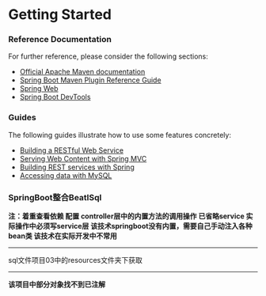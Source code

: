 # Getting Started

### Reference Documentation
For further reference, please consider the following sections:

* [Official Apache Maven documentation](https://maven.apache.org/guides/index.html)
* [Spring Boot Maven Plugin Reference Guide](https://docs.spring.io/spring-boot/docs/2.1.9.RELEASE/maven-plugin/)
* [Spring Web](https://docs.spring.io/spring-boot/docs/2.1.9.RELEASE/reference/htmlsingle/#boot-features-developing-web-applications)
* [Spring Boot DevTools](https://docs.spring.io/spring-boot/docs/2.1.9.RELEASE/reference/htmlsingle/#using-boot-devtools)

### Guides
The following guides illustrate how to use some features concretely:

* [Building a RESTful Web Service](https://spring.io/guides/gs/rest-service/)
* [Serving Web Content with Spring MVC](https://spring.io/guides/gs/serving-web-content/)
* [Building REST services with Spring](https://spring.io/guides/tutorials/bookmarks/)
* [Accessing data with MySQL](https://spring.io/guides/gs/accessing-data-mysql/)

### SpringBoot整合BeatlSql

**注：着重查看依赖 配置  controller层中的内置方法的调用操作  已省略service 实际操作中必须写service层 该技术springboot没有内置，需要自己手动注入各种bean类 该技术在实际开发中不常用**

---
sql文件项目03中的resources文件夹下获取

---
**该项目中部分对象找不到已注解**